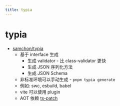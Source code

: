 ```yaml
---
title: typia
---
```


# typia
- [samchon/typia](https://github.com/samchon/typia)
  - 基于 interface 生成
    - 生成 validator - 比 class-validator 更快
    - 生成 JSON 序列化方法
    - 生成 JSON Schema
  - 非标准环境可以手动生成 - `pnpm typia generate`
  - 例如: swc, esbuild, babel
  - vite 可以使用 plugin
  - AOT 依赖 [ts-patch](./ts-patch.md)
